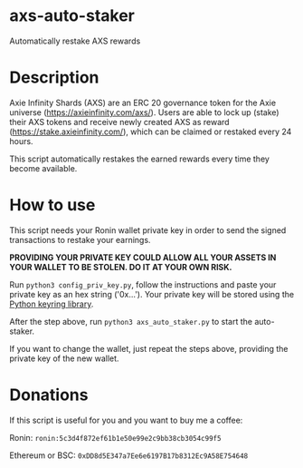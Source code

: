 # axs-auto-staker
Automatically restake AXS rewards

# Description

Axie Infinity Shards (AXS) are an ERC 20 governance token for the Axie universe (https://axieinfinity.com/axs/). Users are able to lock up (stake) their AXS tokens and receive newly created AXS as reward (https://stake.axieinfinity.com/), which can be claimed or restaked every 24 hours.

This script automatically restakes the earned rewards every time they become available.

# How to use

This script needs your Ronin wallet private key in order to send the signed transactions to restake your earnings.

**PROVIDING YOUR PRIVATE KEY COULD ALLOW ALL YOUR ASSETS IN YOUR WALLET TO BE STOLEN. DO IT AT YOUR OWN RISK.**

Run `python3 config_priv_key.py`, follow the instructions and paste your private key as an hex string ('0x...'). Your private key will be stored using the [Python keyring library](https://pypi.org/project/keyring/).

After the step above, run `python3 axs_auto_staker.py` to start the auto-staker.

If you want to change the wallet, just repeat the steps above, providing the private key of the new wallet.

# Donations

If this script is useful for you and you want to buy me a coffee:

Ronin: `ronin:5c3d4f872ef61b1e50e99e2c9bb38cb3054c99f5`

Ethereum or BSC: `0xDD8d5E347a7Ee6e6197B17b8312Ec9A58E754648`
